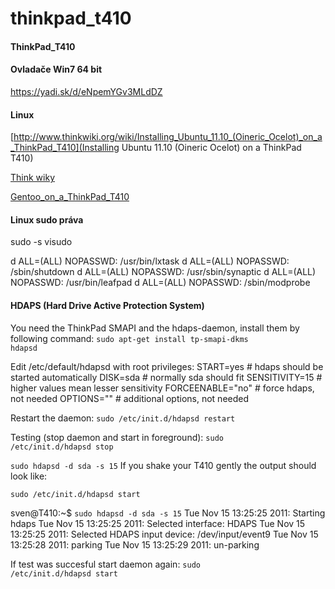 # thinkpad_t410

#### ThinkPad_T410

#### Ovladače Win7 64 bit
https://yadi.sk/d/eNpemYGv3MLdDZ

#### Linux
[http://www.thinkwiki.org/wiki/Installing_Ubuntu_11.10_(Oineric_Ocelot)_on_a_ThinkPad_T410](Installing Ubuntu 11.10 (Oineric Ocelot) on a ThinkPad T410)

[Think wiky](http://www.thinkwiki.org/wiki/Category:T410|Category:T410)

[Gentoo_on_a_ThinkPad_T410](http://www.thinkwiki.org/wiki/Installing_Gentoo_on_a_ThinkPad_T410)

#### Linux sudo práva

sudo -s
visudo

d  ALL=(ALL) NOPASSWD: /usr/bin/lxtask
d  ALL=(ALL) NOPASSWD: /sbin/shutdown
d  ALL=(ALL) NOPASSWD: /usr/sbin/synaptic
d  ALL=(ALL) NOPASSWD: /usr/bin/leafpad
d  ALL=(ALL) NOPASSWD: /sbin/modprobe

#### HDAPS (Hard Drive Active Protection System)

You need the ThinkPad SMAPI and the hdaps-daemon, install them by following command:
<code>sudo apt-get install tp-smapi-dkms hdapsd</code>

Edit /etc/default/hdapsd with root privileges:
START=yes         # hdaps should be started automatically
DISK=sda          # normally sda should fit 
SENSITIVITY=15    # higher values mean lesser sensitivity 
FORCEENABLE="no"  # force hdaps, not needed
OPTIONS=""        # additional options, not needed

Restart the daemon:
<code>sudo /etc/init.d/hdapsd restart</code>

Testing (stop daemon and start in foreground):
<code>sudo /etc/init.d/hdapsd stop</code>

<code>sudo hdapsd -d sda -s 15</code>
If you shake your T410 gently the output should look like:

<code>sudo /etc/init.d/hdapsd start</code>

</code>sven@T410:~$ <code>sudo hdapsd -d sda -s 15</code>
Tue Nov 15 13:25:25 2011: Starting hdaps
Tue Nov 15 13:25:25 2011: Selected interface: HDAPS
Tue Nov 15 13:25:25 2011: Selected HDAPS input device: /dev/input/event9
Tue Nov 15 13:25:28 2011: parking
Tue Nov 15 13:25:29 2011: un-parking

If test was succesful start daemon again:
<code>sudo /etc/init.d/hdapsd start</code>
